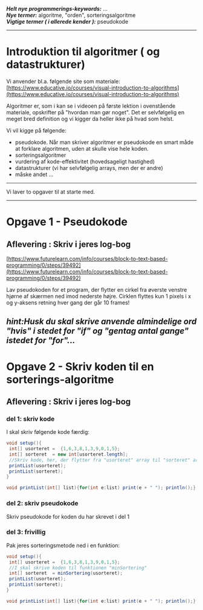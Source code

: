 ***Helt nye programmerings-keywords:*** ...         
***Nye termer:*** algoritme, "orden", sorteringsalgoritme        
***Vigtige termer ( i allerede kender ):*** pseudokode       

------------------------------------------------

# Introduktion til algoritmer ( og datastrukturer)

Vi anvender bl.a. følgende site som materiale:    
[https://www.educative.io/courses/visual-introduction-to-algorithms](https://www.educative.io/courses/visual-introduction-to-algorithms)   

Algoritmer er, som i kan se i videoen på første lektion i ovenstående materiale, opskrifter på "hvordan man gør noget". Det er selvfølgelig en meget bred definition og vi kigger da heller ikke på hvad som helst.   

Vi vil kigge på følgende:
- pseudokode. Når man skriver algoritmer er pseudokode en smart måde at forklare algoritmen, uden at skulle vise hele koden.
- sorteringsalgoritmer
- vurdering af kode-effektivitet (hovedsageligt hastighed)
- datastrukturer (vi har selvfølgelig arrays, men der er andre)
- måske andet ...

------------------------------------------------
Vi laver to opgaver til at starte med.

------------------------------------------------

# Opgave 1 - Pseudokode
## Aflevering : Skriv i jeres log-bog

[https://www.futurelearn.com/info/courses/block-to-text-based-programming/0/steps/39492](https://www.futurelearn.com/info/courses/block-to-text-based-programming/0/steps/39492)

Lav pseudokoden for et program, der flytter en cirkel fra øverste venstre hjørne af skærmen ned imod nederste højre.
Cirklen flyttes kun 1 pixels i x og y-aksens retning hver gang der går 10 frames!

***hint:Husk du skal skrive anvende almindelige ord "hvis" i stedet for "if" og "gentag antal gange" istedet for "for"...***
------------------------------------------------

# Opgave 2 - Skriv koden til en sorterings-algoritme
## Aflevering : Skriv i jeres log-bog

### del 1: skriv kode
I skal skriv følgende kode færdig:
```java
void setup(){
 int[] usorteret =  {1,6,3,8,1,3,9,0,1,5};
 int[] sorteret  = new int[usorteret.length];
 //Skriv kode, her, der flytter fra "usorteret" array til "sorteret" array!!!
 printList(usorteret);
 printList(sorteret);
}  

void printList(int[] list){for(int e:list) print(e + " "); println();}
```

### del 2: skriv pseudokode
Skriv pseudokode for koden du har skrevet i del 1


### del 3: frivillig
Pak jeres sorteringsmetode ned i en funktion:
```java
void setup(){
 int[] usorteret =  {1,6,3,8,1,3,9,0,1,5};
 //I skal skrive koden til funktionen "minSortering"
 int[] sorteret  = minSortering(usorteret);
 printList(usorteret);
 printList(sorteret);
}  

void printList(int[] list){for(int e:list) print(e + " "); println();}
```
